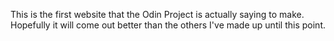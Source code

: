 This is the first website that the Odin Project is actually saying to make.  Hopefully it will come out better than the others I've made up until this point.